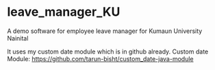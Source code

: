 # leave_manager_KU
A demo software for employee leave manager for Kumaun University Nainital

It uses my custom date module which is in github already.
Custom date Module: https://github.com/tarun-bisht/custom_date-java-module

